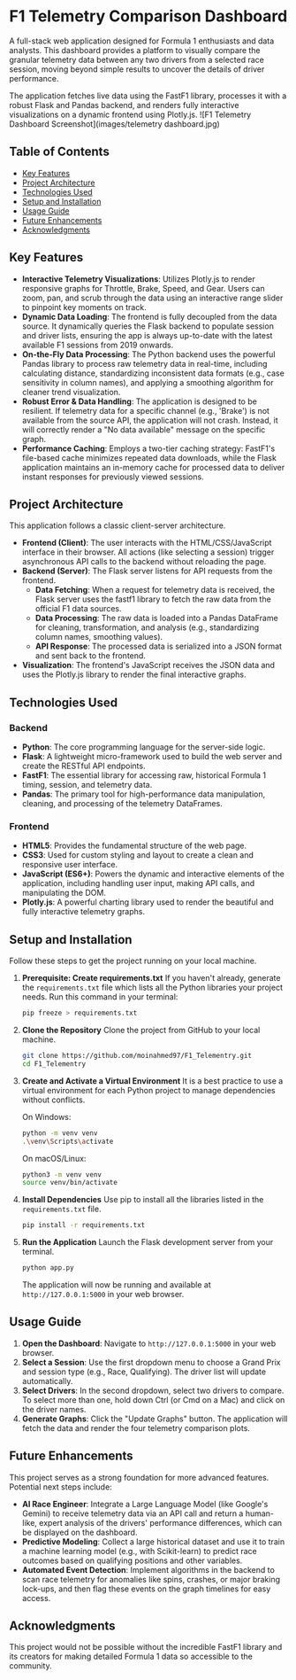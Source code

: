 # F1 Telemetry Comparison Dashboard

A full-stack web application designed for Formula 1 enthusiasts and data analysts. This dashboard provides a platform to visually compare the granular telemetry data between any two drivers from a selected race session, moving beyond simple results to uncover the details of driver performance.

The application fetches live data using the FastF1 library, processes it with a robust Flask and Pandas backend, and renders fully interactive visualizations on a dynamic frontend using Plotly.js.
![F1 Telemetry Dashboard Screenshot](images/telemetry dashboard.jpg)
## Table of Contents
- [Key Features](#key-features)
- [Project Architecture](#project-architecture)
- [Technologies Used](#technologies-used)
- [Setup and Installation](#setup-and-installation)
- [Usage Guide](#usage-guide)
- [Future Enhancements](#future-enhancements)
- [Acknowledgments](#acknowledgments)

## Key Features
- **Interactive Telemetry Visualizations**: Utilizes Plotly.js to render responsive graphs for Throttle, Brake, Speed, and Gear. Users can zoom, pan, and scrub through the data using an interactive range slider to pinpoint key moments on track.
- **Dynamic Data Loading**: The frontend is fully decoupled from the data source. It dynamically queries the Flask backend to populate session and driver lists, ensuring the app is always up-to-date with the latest available F1 sessions from 2019 onwards.
- **On-the-Fly Data Processing**: The Python backend uses the powerful Pandas library to process raw telemetry data in real-time, including calculating distance, standardizing inconsistent data formats (e.g., case sensitivity in column names), and applying a smoothing algorithm for cleaner trend visualization.
- **Robust Error & Data Handling**: The application is designed to be resilient. If telemetry data for a specific channel (e.g., 'Brake') is not available from the source API, the application will not crash. Instead, it will correctly render a "No data available" message on the specific graph.
- **Performance Caching**: Employs a two-tier caching strategy: FastF1's file-based cache minimizes repeated data downloads, while the Flask application maintains an in-memory cache for processed data to deliver instant responses for previously viewed sessions.

## Project Architecture
This application follows a classic client-server architecture.

- **Frontend (Client)**: The user interacts with the HTML/CSS/JavaScript interface in their browser. All actions (like selecting a session) trigger asynchronous API calls to the backend without reloading the page.
- **Backend (Server)**: The Flask server listens for API requests from the frontend.
  - **Data Fetching**: When a request for telemetry data is received, the Flask server uses the fastf1 library to fetch the raw data from the official F1 data sources.
  - **Data Processing**: The raw data is loaded into a Pandas DataFrame for cleaning, transformation, and analysis (e.g., standardizing column names, smoothing values).
  - **API Response**: The processed data is serialized into a JSON format and sent back to the frontend.
- **Visualization**: The frontend's JavaScript receives the JSON data and uses the Plotly.js library to render the final interactive graphs.

## Technologies Used
### Backend
- **Python**: The core programming language for the server-side logic.
- **Flask**: A lightweight micro-framework used to build the web server and create the RESTful API endpoints.
- **FastF1**: The essential library for accessing raw, historical Formula 1 timing, session, and telemetry data.
- **Pandas**: The primary tool for high-performance data manipulation, cleaning, and processing of the telemetry DataFrames.

### Frontend
- **HTML5**: Provides the fundamental structure of the web page.
- **CSS3**: Used for custom styling and layout to create a clean and responsive user interface.
- **JavaScript (ES6+)**: Powers the dynamic and interactive elements of the application, including handling user input, making API calls, and manipulating the DOM.
- **Plotly.js**: A powerful charting library used to render the beautiful and fully interactive telemetry graphs.

## Setup and Installation
Follow these steps to get the project running on your local machine.

1. **Prerequisite: Create requirements.txt**
   If you haven't already, generate the `requirements.txt` file which lists all the Python libraries your project needs. Run this command in your terminal:
   ```bash
   pip freeze > requirements.txt
   ```

2. **Clone the Repository**
   Clone the project from GitHub to your local machine.
   ```bash
   git clone https://github.com/moinahmed97/F1_Telementry.git
   cd F1_Telementry
   ```

3. **Create and Activate a Virtual Environment**
   It is a best practice to use a virtual environment for each Python project to manage dependencies without conflicts.

   On Windows:
   ```bash
   python -m venv venv
   .\venv\Scripts\activate
   ```

   On macOS/Linux:
   ```bash
   python3 -m venv venv
   source venv/bin/activate
   ```

4. **Install Dependencies**
   Use pip to install all the libraries listed in the `requirements.txt` file.
   ```bash
   pip install -r requirements.txt
   ```

5. **Run the Application**
   Launch the Flask development server from your terminal.
   ```bash
   python app.py
   ```
   The application will now be running and available at `http://127.0.0.1:5000` in your web browser.

## Usage Guide
1. **Open the Dashboard**: Navigate to `http://127.0.0.1:5000` in your web browser.
2. **Select a Session**: Use the first dropdown menu to choose a Grand Prix and session type (e.g., Race, Qualifying). The driver list will update automatically.
3. **Select Drivers**: In the second dropdown, select two drivers to compare. To select more than one, hold down Ctrl (or Cmd on a Mac) and click on the driver names.
4. **Generate Graphs**: Click the "Update Graphs" button. The application will fetch the data and render the four telemetry comparison plots.

## Future Enhancements
This project serves as a strong foundation for more advanced features. Potential next steps include:

- **AI Race Engineer**: Integrate a Large Language Model (like Google's Gemini) to receive telemetry data via an API call and return a human-like, expert analysis of the drivers' performance differences, which can be displayed on the dashboard.
- **Predictive Modeling**: Collect a large historical dataset and use it to train a machine learning model (e.g., with Scikit-learn) to predict race outcomes based on qualifying positions and other variables.
- **Automated Event Detection**: Implement algorithms in the backend to scan race telemetry for anomalies like spins, crashes, or major braking lock-ups, and then flag these events on the graph timelines for easy access.

## Acknowledgments
This project would not be possible without the incredible FastF1 library and its creators for making detailed Formula 1 data so accessible to the community.
